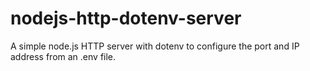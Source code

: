 # nodejs-http-dotenv-server
A simple node.js HTTP server with dotenv to configure the port and IP address from an .env file.
